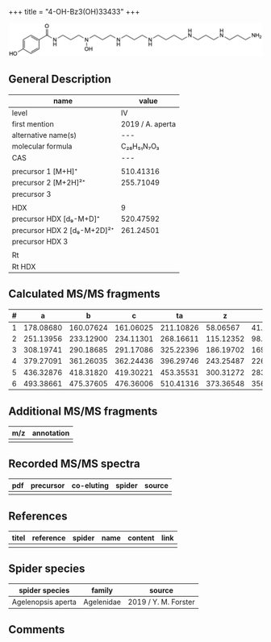 +++
title = "4-OH-Bz3(OH)33433"
+++

![](/img/4-OH-Bz3(OH)33433.png)

## General Description

| name                        | value            |
|-----------------------------|------------------|
| level                       | IV               |
| first mention               | 2019 / A. aperta |
| alternative name(s)         | ---              |
| molecular formula           | C₂₆H₅₁N₇O₃       |
| CAS                         | ---              |
|                             |                  |
| precursor 1 [M+H]⁺          | 510.41316        |
| precursor 2 [M+2H]²⁺        | 255.71049        |
| precursor 3                 |                  |
|                             |                  |
| HDX                         | 9                |
| precursor HDX   [d₉-M+D]⁺   | 520.47592        |
| precursor HDX 2 [d₉-M+2D]²⁺ | 261.24501        |
| precursor HDX 3             |                  |
|                             |                  |
| Rt                          |                  |
| Rt HDX                      |                  |

## Calculated MS/MS fragments

| # | a         | b         | c         | ta        | z         | y         | tz        |
|---|-----------|-----------|-----------|-----------|-----------|-----------|-----------|
| 1 | 178.08680 | 160.07624 | 161.06025 | 211.10826 | 58.06567  | 41.03912  | 75.09222  |
| 2 | 251.13956 | 233.12900 | 234.11301 | 268.16611 | 115.12352 | 98.09697  | 132.15007 |
| 3 | 308.19741 | 290.18685 | 291.17086 | 325.22396 | 186.19702 | 169.17047 | 203.22357 |
| 4 | 379.27091 | 361.26035 | 362.24436 | 396.29746 | 243.25487 | 226.22832 | 260.28142 |
| 5 | 436.32876 | 418.31820 | 419.30221 | 453.35531 | 300.31272 | 283.28617 | 333.33418 |
| 6 | 493.38661 | 475.37605 | 476.36006 | 510.41316 | 373.36548 | 356.33893 | 390.39203 |

## Additional MS/MS fragments

| m/z       | annotation |
|-----------|------------|
|           |            |

## Recorded MS/MS spectra

| pdf | precursor | co-eluting | spider    | source                              |
|-----|-----------|------------|-----------|-------------------------------------|
|     |           |            |           |                                     |

## References

| titel     | reference   | spider    | name   | content  | link |
|-----------|-------------|-----------|--------|----------|-----|
|           |             |           |        |          |     |

## Spider species

| spider species     | family     | source               |
|--------------------|------------|----------------------|
| Agelenopsis aperta | Agelenidae | 2019 / Y. M. Forster |

## Comments